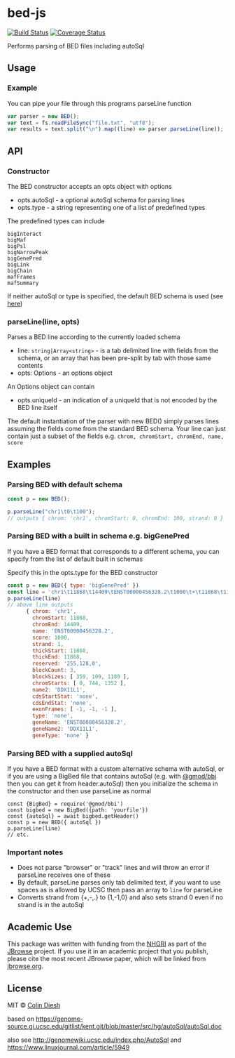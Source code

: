 # bed-js

[![Build Status](https://travis-ci.com/GMOD/bed-js.svg?branch=master)](https://travis-ci.com/GMOD/bed-js)
[![Coverage Status](https://img.shields.io/codecov/c/github/GMOD/bed-js/master.svg?style=flat-square)](https://codecov.io/gh/GMOD/bed-js/branch/master)

Performs parsing of BED files including autoSql

## Usage

### Example

You can pipe your file through this programs parseLine function

```js
var parser = new BED();
var text = fs.readFileSync("file.txt", "utf8");
var results = text.split("\n").map((line) => parser.parseLine(line));
```

## API

### Constructor

The BED constructor accepts an opts object with options

- opts.autoSql - a optional autoSql schema for parsing lines
- opts.type - a string representing one of a list of predefined types

The predefined types can include

    bigInteract
    bigMaf
    bigPsl
    bigNarrowPeak
    bigGenePred
    bigLink
    bigChain
    mafFrames
    mafSummary

If neither autoSql or type is specified, the default BED schema is used (see [here](src/as/defaultBedSchema.as))

### parseLine(line, opts)

Parses a BED line according to the currently loaded schema

- line: `string|Array<string>` - is a tab delimited line with fields from the
  schema, or an array that has been pre-split by tab with those same contents
- opts: Options - an options object

An Options object can contain

- opts.uniqueId - an indication of a uniqueId that is not encoded by the BED line itself

The default instantiation of the parser with new BED() simply parses lines
assuming the fields come from the standard BED schema.
Your line can just contain just a subset of the fields e.g. `chrom, chromStart, chromEnd, name, score`

## Examples

### Parsing BED with default schema

```js
const p = new BED();

p.parseLine("chr1\t0\t100");
// outputs { chrom: 'chr1', chromStart: 0, chromEnd: 100, strand: 0 }
```

### Parsing BED with a built in schema e.g. bigGenePred

If you have a BED format that corresponds to a different schema, you can specify from the list of default built in schemas

Specify this in the opts.type for the BED constructor

```js
const p = new BED({ type: 'bigGenePred' })
const line = 'chr1\t11868\t14409\tENST00000456328.2\t1000\t+\t11868\t11868\t255,128,0\t3\t359,109,1189,\t0,744,1352,\tDDX11L1\tnone\tnone\t-1,-1,-1,\tnone\tENST00000456328.2\tDDX11L1\tnone'
p.parseLine(line)
// above line outputs
      { chrom: 'chr1',
        chromStart: 11868,
        chromEnd: 14409,
        name: 'ENST00000456328.2',
        score: 1000,
        strand: 1,
        thickStart: 11868,
        thickEnd: 11868,
        reserved: '255,128,0',
        blockCount: 3,
        blockSizes: [ 359, 109, 1189 ],
        chromStarts: [ 0, 744, 1352 ],
        name2: 'DDX11L1',
        cdsStartStat: 'none',
        cdsEndStat: 'none',
        exonFrames: [ -1, -1, -1 ],
        type: 'none',
        geneName: 'ENST00000456328.2',
        geneName2: 'DDX11L1',
        geneType: 'none' }
```

### Parsing BED with a supplied autoSql

If you have a BED format with a custom alternative schema with autoSql, or if
you are using a BigBed file that contains autoSql (e.g. with
[@gmod/bbi](https://github.com/gmod/bbi-js) then you can get it from
header.autoSql) then you initialize the schema in the constructor and then use
parseLine as normal

```
const {BigBed} = require('@gmod/bbi')
const bigbed = new BigBed({path: 'yourfile'})
const {autoSql} = await bigbed.getHeader()
const p = new BED({ autoSql })
p.parseLine(line)
// etc.
```

### Important notes

- Does not parse "browser" or "track" lines and will throw an error if
  parseLine receives one of these
- By default, parseLine parses only tab delimited text, if you want to use
  spaces as is allowed by UCSC then pass an array to `line` for parseLine
- Converts strand from {+,-,.} to {1,-1,0} and also sets strand 0 even if no
  strand is in the autoSql

## Academic Use

This package was written with funding from the [NHGRI](http://genome.gov) as
part of the [JBrowse](http://jbrowse.org) project. If you use it in an academic
project that you publish, please cite the most recent JBrowse paper, which will
be linked from [jbrowse.org](http://jbrowse.org).

## License

MIT © [Colin Diesh](https://github.com/cmdcolin)

based on https://genome-source.gi.ucsc.edu/gitlist/kent.git/blob/master/src/hg/autoSql/autoSql.doc

also see http://genomewiki.ucsc.edu/index.php/AutoSql and https://www.linuxjournal.com/article/5949
